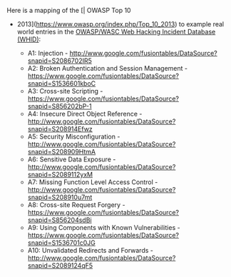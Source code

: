Here is a mapping of the [| OWASP Top 10
- 2013](https://www.owasp.org/index.php/Top_10_2013) to example real
world entries in the [OWASP/WASC Web Hacking Incident Database
(WHID)](https://www.owasp.org/index.php/OWASP_WASC_Web_Hacking_Incidents_Database_Project):

  - A1: Injection -
    <http://www.google.com/fusiontables/DataSource?snapid=S2086702IR5>
  - A2: Broken Authentication and Session Management -
    <https://www.google.com/fusiontables/DataSource?snapid=S1536601kboC>
  - A3: Cross-site Scripting -
    <https://www.google.com/fusiontables/DataSource?snapid=S856202bP-1>
  - A4: Insecure Direct Object Reference -
    <http://www.google.com/fusiontables/DataSource?snapid=S208914Efwz>
  - A5: Security Misconfiguration -
    <http://www.google.com/fusiontables/DataSource?snapid=S208909HtmA>
  - A6: Sensitive Data Exposure -
    <http://www.google.com/fusiontables/DataSource?snapid=S2089112yxM>
  - A7: Missing Function Level Access Control -
    <http://www.google.com/fusiontables/DataSource?snapid=S208910u7mt>
  - A8: Cross-site Request Forgery -
    <https://www.google.com/fusiontables/DataSource?snapid=S856204sdBi>
  - A9: Using Components with Known Vulnerabilities -
    <https://www.google.com/fusiontables/DataSource?snapid=S1536701c0JG>
  - A10: Unvalidated Redirects and Forwards -
    <http://www.google.com/fusiontables/DataSource?snapid=S2089124qF5>